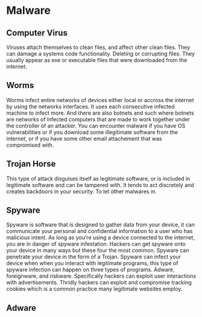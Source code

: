 # Malware
<h2> Computer Virus </h2>
Viruses attach themselves to clean files, and affect other clean files. They can damage a systems code functionality. Deleting or corrupting files.
They usually appear as exe or executable files that were downloaded from the internet.



<h2> Worms </h2>
Worms infect entire networks of devices either local or accross the internet by using the networks interfaces. It uses each consecutive infected machine
to infect more. And there are also botnets and such where botnets are networks of infected computers that are made to work together under the controller
of an attacker. You can encounter malware if you have OS vulnerabilities or if you download some illegitimate software from the internet, or if you have 
some other email attachement that was compromised with.



<h2> Trojan Horse </h2>
This type of attack disguises itself as legitimate software, or is included in legitimate software and can be tampered with. 
It tends to act discretely and creates backdoors in your security. To let other malwares in.

<h2> Spyware </h2>
Spyware is software that is designed to gather data from your device, it can communicate your personal and confidential information to a user who has
malicious intent. As long as you're using a device connected to the internet, you are in danger of spyware infestation. Hackers can get spyware onto 
your device in many ways but these four the most common. Spyware can penetrate your device in the form of a Trojan. Spyware can infect your device when
when you interact with legitimate programs, this type of spyware infection can happen on three types of programs. Adware, foreignware, and riskware.
Specifically hackers can exploit user interactions with advertisements. Thridly hackers can exploit and compromise tracking cookies which is a common
practice many legitimate websites employ.


<h2> Adware </h2>
